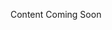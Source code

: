 Content Coming Soon
<script src="https://utteranc.es/client.js"
        repo="heyakshayjain/Test"
        issue-term="pathname"
        theme="github-light"
        crossorigin="anonymous"
        async>
</script>
